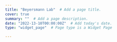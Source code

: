```yaml
---
title: "Beyersmann Lab"  # Add a page title.
cover: true
summary: ""  # Add a page description.
date: "2022-13-10T00:00:00Z"  # Add today's date.
type: "widget_page"  # Page type is a Widget Page

---
```


